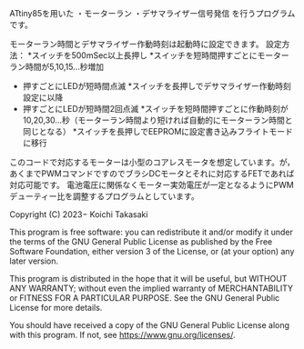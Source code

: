 ATtiny85を用いた
・モーターラン
・デサマライザー信号発信
を行うプログラムです。

モーターラン時間とデサマライザー作動時刻は起動時に設定できます。
設定方法：
*スイッチを500mSec以上長押し
*スイッチを短時間押すごとにモーターラン時間が5,10,15...秒増加
   - 押すごとにLEDが短時間点滅
*スイッチを長押しでデサマライザー作動時刻設定に以降
   - 押すごとにLEDが短時間2回点滅
*スイッチを短時間押すごとに作動時刻が10,20,30...秒（モーターラン時間より短ければ自動的にモーターラン時間と同じとなる）
*スイッチを長押しでEEPROMに設定書き込みフライトモードに移行

このコードで対応するモーターは小型のコアレスモータを想定しています。が，あくまでPWMコマンドですのでブラシDCモータとそれに対応するFETであれば対応可能です。
電池電圧に関係なくモーター実効電圧が一定となるようにPWMデューティー比を調整するプログラムとしています。

Copyright (C) 2023− Koichi Takasaki

This program is free software: you can redistribute it and/or modify
it under the terms of the GNU General Public License as published by
the Free Software Foundation, either version 3 of the License, or
(at your option) any later version.

This program is distributed in the hope that it will be useful,
but WITHOUT ANY WARRANTY; without even the implied warranty of
MERCHANTABILITY or FITNESS FOR A PARTICULAR PURPOSE.  See the
GNU General Public License for more details.

You should have received a copy of the GNU General Public License
along with this program.  If not, see <https://www.gnu.org/licenses/>.

